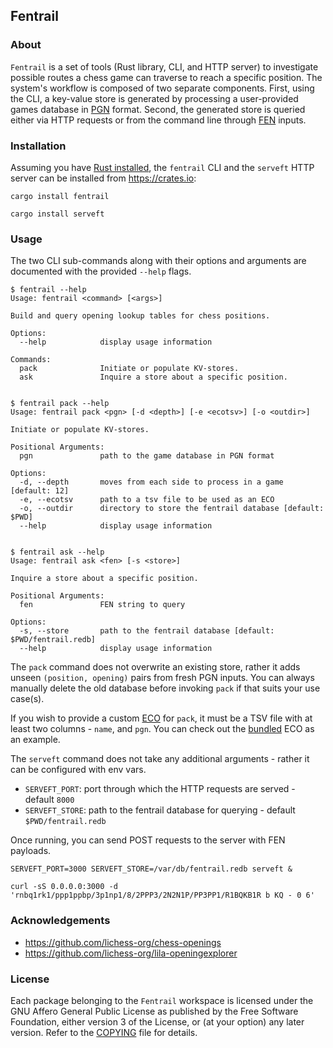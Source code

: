 ## Fentrail

### About

`Fentrail` is a set of tools (Rust library, CLI, and HTTP server) to investigate possible routes a chess game can traverse to reach a specific position. The system's workflow is composed of two separate components. First, using the CLI, a key-value store is generated by processing a user-provided games database in [PGN](https://www.chessprogramming.org/Portable_Game_Notation) format. Second, the generated store is queried either via HTTP requests or from the command line through [FEN](https://www.chessprogramming.org/Forsyth-Edwards_Notation) inputs.

### Installation

Assuming you have [Rust installed](https://rustup.rs), the `fentrail` CLI and the `serveft` HTTP server can be installed from https://crates.io:

```
cargo install fentrail
```
```
cargo install serveft
```

### Usage
The two CLI sub-commands along with their options and arguments are documented with the provided `--help` flags.
```
$ fentrail --help
Usage: fentrail <command> [<args>]

Build and query opening lookup tables for chess positions.

Options:
  --help            display usage information

Commands:
  pack              Initiate or populate KV-stores.
  ask               Inquire a store about a specific position.


$ fentrail pack --help
Usage: fentrail pack <pgn> [-d <depth>] [-e <ecotsv>] [-o <outdir>]

Initiate or populate KV-stores.

Positional Arguments:
  pgn               path to the game database in PGN format

Options:
  -d, --depth       moves from each side to process in a game [default: 12]
  -e, --ecotsv      path to a tsv file to be used as an ECO
  -o, --outdir      directory to store the fentrail database [default: $PWD]
  --help            display usage information


$ fentrail ask --help
Usage: fentrail ask <fen> [-s <store>]

Inquire a store about a specific position.

Positional Arguments:
  fen               FEN string to query

Options:
  -s, --store       path to the fentrail database [default: $PWD/fentrail.redb]
  --help            display usage information
```
The `pack` command does not overwrite an existing store, rather it adds unseen `(position, opening)` pairs from fresh PGN inputs. You can always manually delete the old database before invoking `pack` if that suits your use case(s).

If you wish to provide a custom [ECO](https://www.chessprogramming.org/ECO) for `pack`, it must be a TSV file with at least two columns - `name`, and `pgn`. You can check out the [bundled](https://github.com/icp1994/fentrail/blob/main/api/eco.tsv) ECO as an example.

The `serveft` command does not take any additional arguments - rather it can be configured with env vars.

- `SERVEFT_PORT`: port through which the HTTP requests are served - default `8000`
- `SERVEFT_STORE`: path to the fentrail database for querying - default `$PWD/fentrail.redb`

Once running, you can send POST requests to the server with FEN payloads.
```
SERVEFT_PORT=3000 SERVEFT_STORE=/var/db/fentrail.redb serveft &
```
```
curl -sS 0.0.0.0:3000 -d 'rnbq1rk1/ppp1ppbp/3p1np1/8/2PPP3/2N2N1P/PP3PP1/R1BQKB1R b KQ - 0 6' 
```

### Acknowledgements
- https://github.com/lichess-org/chess-openings
- https://github.com/lichess-org/lila-openingexplorer

### License
Each package belonging to the `Fentrail` workspace is licensed under the GNU Affero General Public License as published by the Free Software Foundation, either version 3 of the License, or (at your option) any later version. Refer to the [COPYING](https://github.com/icp1994/fentrail/blob/main/COPYING) file for details.